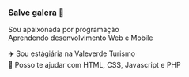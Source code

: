 ### Salve galera 👋

Sou apaixonada por programação
<br/>Aprendendo desenvolvimento Web e Mobile

✈️ Sou estágiária na Valeverde Turismo
<br/>🧐 Posso te ajudar com HTML, CSS, Javascript e PHP 





